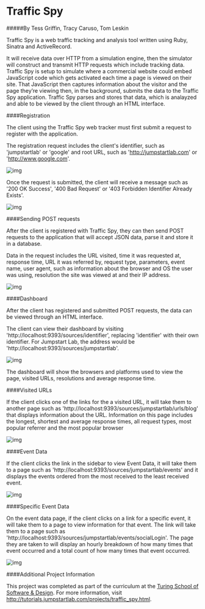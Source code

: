 # Traffic Spy

#####By Tess Griffin, Tracy Caruso, Tom Leskin

Traffic Spy is a web traffic tracking and analysis tool written using Ruby, Sinatra and ActiveRecord.

It will receive data over HTTP from a simulation engine, then the simulator will construct and transmit HTTP requests which include tracking data. Traffic Spy is setup to simulate where a commercial website could embed JavaScript code which gets activated each time a page is viewed on their site. That JavaScript then captures information about the visitor and the page they’re viewing then, in the background, submits the data to the Traffic Spy application. Traffic Spy parses and stores that data, which is analayzed and able to be viewed by the client through an HTML interface.

####Registration

The client using the Traffic Spy web tracker must first submit a request to register with the application.

The registration request includes the client's identifier, such as 'jumpstartlab' or 'google' and root URL, such as 'http://jumpstartlab.com' or 'http://www.google.com'.

![img](http://i.imgur.com/WWERnMe.png "Register")

Once the request is submitted, the client will receive a message such as '200 OK Success', '400 Bad Request' or '403 Forbidden Identifier Already Exists'.

![img](http://i.imgur.com/0T7aK6I.png "403")


####Sending POST requests

After the client is registered with Traffic Spy, they can then send POST requests to the application that will accept JSON data, parse it and store it in a database.

Data in the request includes the URL visited, time it was requested at, response time, URL it was referred by, request type, parameters, event name, user agent, such as information about the browser and OS the user was using, resolution the site was viewed at and their IP address.

![img](http://i.imgur.com/KBMyyfI.png "POST")

####Dashboard

After the client has registered and submitted POST requests, the data can be viewed through an HTML interface.

The client can view their dashboard by visiting 'http://localhost:9393/sources/identifier', replacing 'identifier' with their own identifier. For Jumpstart Lab, the address would be 'http://localhost:9393/sources/jumpstartlab'.

![img](http://i.imgur.com/tYYQOEZ.png "Dashboard")

The dashboard will show the browsers and platforms used to view the page, visited URLs, resolutions and average response time.

####Visited URLs

If the client clicks one of the links for the a visited URL, it will take them to another page such as 'http://localhost:9393/sources/jumpstartlab/urls/blog' that displays information about the URL. Information on this page includes the longest, shortest and average response times, all request types, most popular referrer and the most popular browser

![img](http://i.imgur.com/3AKUDvf.png "Visited URLs")

####Event Data

If the client clicks the link in the sidebar to view Event Data, it will take them to a page such as 'http://localhost:9393/sources/jumpstartlab/events' and it displays the events ordered from the most received to the least received event.

![img](http://i.imgur.com/ljdInpD.png "Event Data")

####Specific Event Data

On the event data page, if the client clicks on a link for a specific event, it will take them to a page to view information for that event. The link will take them to a page such  as 'http://localhost:9393/sources/jumpstartlab/events/socialLogin'. The page they are taken to will display an hourly breakdown of how many times that event occurred and a total count of how many times that event occurred.

![img](http://i.imgur.com/RAH4mRq.png "Specific Event Data")

####Additional Project Information

This project was completed as part of the curriculum at the [Turing School of Software & Design](http://turing.io/). For more information, visit http://tutorials.jumpstartlab.com/projects/traffic_spy.html.
